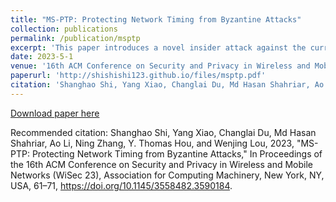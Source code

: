 ```yaml
---
title: "MS-PTP: Protecting Network Timing from Byzantine Attacks"
collection: publications
permalink: /publication/msptp
excerpt: 'This paper introduces a novel insider attack against the current PTP protocol and introduces a defense against it.'
date: 2023-5-1
venue: '16th ACM Conference on Security and Privacy in Wireless and Mobile Networks (WiSec 23)'
paperurl: 'http://shishishi123.github.io/files/msptp.pdf'
citation: 'Shanghao Shi, Yang Xiao, Changlai Du, Md Hasan Shahriar, Ao Li, Ning Zhang, Y. Thomas Hou, and Wenjing Lou, 2023, "MS-PTP: Protecting Network Timing from Byzantine Attacks," In Proceedings of the 16th ACM Conference on Security and Privacy in Wireless and Mobile Networks (WiSec 23), Association for Computing Machinery, New York, NY, USA, 61–71, https://doi.org/10.1145/3558482.3590184.'
---
```




[Download paper here](http://shishishi123.github.io/files/msptp.pdf)

Recommended citation: Shanghao Shi, Yang Xiao, Changlai Du, Md Hasan Shahriar, Ao Li, Ning Zhang, Y. Thomas Hou, and Wenjing Lou, 2023, "MS-PTP: Protecting Network Timing from Byzantine Attacks," In Proceedings of the 16th ACM Conference on Security and Privacy in Wireless and Mobile Networks (WiSec 23), Association for Computing Machinery, New York, NY, USA, 61–71, https://doi.org/10.1145/3558482.3590184.
